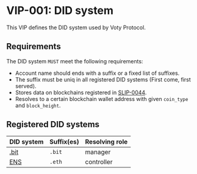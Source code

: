 # VIP-001: DID system

This VIP defines the DID system used by Voty Protocol.

## Requirements

The DID system `MUST` meet the following requirements:

- Account name should ends with a suffix or a fixed list of suffixes.
- The suffix must be uniq in all registered DID systems (First come, first served).
- Stores data on blockchains registered in [SLIP-0044](https://github.com/satoshilabs/slips/blob/master/slip-0044.md).
- Resolves to a certain blockchain wallet address with given `coin_type` and `block_height`.

## Registered DID systems

| DID system                 | Suffix(es) | Resolving role |
| :------------------------- | :--------- | -------------- |
| [.bit](http://did.id/)     | `.bit`     | manager        |
| [ENS](http://ens.domains/) | `.eth`     | controller     |
